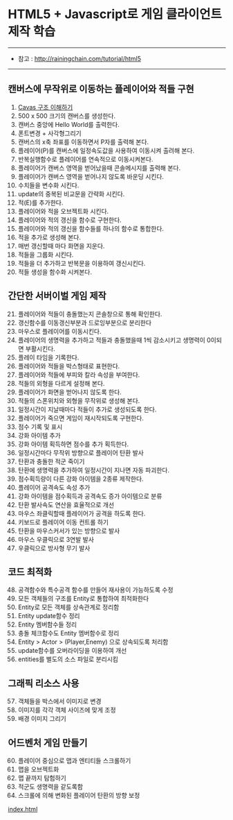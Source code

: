 # HTML5 + Javascript로 게임 클라이언트 제작 학습
---

- 참고 : http://rainingchain.com/tutorial/html5

---

## 캔버스에 무작위로 이동하는 플레이어와 적들 구현
001. [Cavas 구조 이해하기](images/01.jpg)
002. 500 x 500 크기의 캔버스를 생성한다.
003. 캔버스 중앙에 Hello World를 출력한다.
004. 폰트변경 + 사각형그리기
005. 캔버스의 x축 좌표를 이동하면서 P자를 출력해 본다.
006. 플레이어(P)를 캔버스에 일정속도값을 사용하여 이동시켜 출려해 본다.
007. 반복실행함수로 플레이어를 연속적으로 이동시켜본다.
008. 플레이어가 캔버스 영역을 벋어났을때 콘솔메시지를 출력해 본다.
009. 플레이어가 캔버스 영역을 벋어나지 않도록 바운딩 시킨다.
010. 수치들을 변수화 시킨다.
011. update의 중복된 비교문을 간략화 시킨다.
012. 적(E)를 추가한다.
013. 플레이어와 적을 오브젝트화 시킨다.
014. 플레이어와 적의 갱신을 함수로 구현한다.
015. 플레이어와 적의 갱신을 함수들를 하나의 함수로 통합한다.
016. 적을 추가로 생성해 본다.
017. 매번 갱신할때 마다 화면을 지운다.
018. 적들을 그룹화 시킨다.
019. 적들을 더 추가하고 반복문을 이용하여 갱신시킨다.
020. 적들 생성을 함수화 시켜본다.

## 간단한 서버이벌 게임 제작
021. 플레이어와 적들이 충돌했는지 콘솔창으로 통해 확인한다.
022. 갱신함수를 이동갱신부분과 드로잉부분으로 분리한다
023. 마우스로 플레이어를 이동시킨다.
024. 플레이어의 생명력을 추가하고 적들과 충돌했을때 1씩 감소시키고 생명력이 0이되면 부활시킨다.
025. 플레이 타임을 기록한다.
026. 플레이어와 적들을 박스형태로 표현한다.
027. 플레이어와 적들에 부피와 칼라 속성을 부여한다.
028. 적들의 외형을 다르게 설정해 본다.
029. 플레이어가 화면을 벋어나지 않도록 한다.
030. 적들의 스폰위치와 외형을 무작위로 생성해 본다.
031. 일정시간이 지날때마다 적들이 추가로 생성되도록 한다.
032. 플레이어가 죽으면 게임이 재시작되도록 구현한다.
033. 점수 기록 및 표시
034. 강화 아이템 추가
035. 강화 아이템 획득하면 점수를 추가 획득한다.
036. 일정시간마다 무작위 방향으로 플레이어 탄환 발사
037. 탄환과 충돌한 적군 죽이기
038. 탄환에 생명력을 추가하여 일정시간이 지나면 자동 파괴한다.
039. 점수획득량이 다른 강화 아이템을 2종류 제작한다.
040. 플레이어 공격속도 속성 추가
041. 강화 아이템을 점수획득과 공격속도 증가 아이템으로 분류
042. 탄환 발사속도 연산을 효율적으로 개선
043. 마우스 좌클릭할때 플레이어가 공격을 하도록 한다.
044. 키보드로 플레이어 이동 컨트롤 하기
045. 탄환을 마우스커서가 있는 방향으로 발사
046. 마우스 우클릭으로 3연발 발사
047. 우클릭으로 방사형 무기 발사

## 코드 최적화
048. 공격함수와 특수공격 함수를 만들어 재사용이 가능하도록 수정
049. 모든 객체들의 구조를 Entity로 통합하여 최적화한다
050. Entity로 모든 객체를 상속관계로 정리함
051. Entity update함수 정리
052. Entity 멤버함수들 정리
053. 충돌 체크함수도 Entity 멤버함수로 정리
054. Entity > Actor > (Player,Enemy) 으로 상속되도록 처리함
055. update함수를 오버라이딩을 이용하여 개선
056. entities를 별도의 소스 파일로 분리시킴

## 그래픽 리소스 사용
057. 객체들을 박스에서 이미지로 변경
058. 이미지를 각각 객체 사이즈에 맞게 조정
059. 배경 이미지 그리기

## 어드벤처 게임 만들기
060. 플레이어 중심으로 맵과 엔티티들 스크롤하기
061. 맵을 오브젝트화
062. 맵 끝까지 탐험하기
063. 적군도 생명력을 같도록함
064. 스크롤에 의해 변화된 플레이어 탄환의 방향 보정

[index.html](../../01-sample/index.html)

